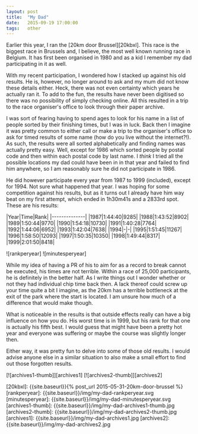 ```yaml
---
layout: post
title:  "My Dad"
date:   2015-09-19 17:00:00
tags:   other
---
```


Earlier this year, I ran the [20km door Brussel][20kbxl]. This race is the
biggest race in Brussels and, I believe, the most well known running race in
Belgium. It has first been organised in 1980 and as a kid I remember my dad
participating in it as well.

With my recent participation, I wondered how I stacked up against his old
results. He is, however, no longer around to ask and my mum did not know these
details either. Heck, there was not even certainty which years he actually ran
it. To add to the fun, the results have never been digitised so there was no
possibility of simply checking online. All this resulted in a trip to the race
organiser's office to look through their paper archive.

I was sort of fearing having to spend ages to look for his name in a list of
people sorted by their finishing times, but I was in luck.  Back then I imagine
it was pretty common to either call or make a trip to the organiser's office to
ask for timed results of some name (how do you live without the internet?!). As
such, the results were all sorted alphabetically and finding names was actually
pretty easy. Well, except for 1986 which sorted people by postal code and then
within each postal code by last name. I *think* I tried all the possible
locations my dad could have been in in that year and failed to find him
anywhere, so I am reasonably sure he did not participate in 1986.

He did however participate every year from 1987 to 1999 (included), except for
1994. Not sure what happened that year. I was hoping for some competition
against his results, but as it turns out I already have him way beat on
my first attempt, which ended in 1h30m41s and a 2833rd spot. These are his
results:

|Year|Time|Rank|
|--------------|
|1987|1:44:40|9285|
|1988|1:43:52|8902|
|1989|1:50:44|9770|
|1990|1:54:18|10730|
|1991|1:40:28|7764|
|1992|1:44:06|6952|
|1993|1:42:04|7638|
|1994|-|-|
|1995|1:51:45|11267|
|1996|1:58:50|12093|
|1997|1:50:35|10350|
|1998|1:49:44|8317|
|1999|2:01:50|8418|

![rankperyear]
![minutesperyear]

While my idea of having a PR of his to aim for as a record to break cannot be
executed, his times are not terrible. Within a race of 25,000 participants, he
is definitely in the better half. As I write things out I wonder whether or not
they had individual chip time back then. A lack thereof could screw up your
time quite a bit I imagine, as the 20km has a terrible bottleneck at the exit
of the park where the start is located. I am unsure how much of a difference
that would make though.

What is noticeable in the results is that outside effects really can have a big
influence on how you do. His worst time is in 1999, but his rank for that one
is actually his fifth best. I would guess that might have been a pretty hot
year and everyone was suffering or maybe the course was slightly longer then.

Either way, it was pretty fun to delve into some of those old results. I would
advise anyone else in a similar situation to also make a small effort to find
out those forgotten results.

[![archives1-thumb]][archives1]
[![archives2-thumb]][archives2]

[20kbxl]: {{site.baseurl}}{% post_url 2015-05-31-20km-door-brussel %}
[rankperyear]: {{site.baseurl}}/img/my-dad-rankperyear.svg
[minutesperyear]: {{site.baseurl}}/img/my-dad-minutesperyear.svg
[archives1-thumb]: {{site.baseurl}}/img/my-dad-archives1-thumb.jpg
[archives2-thumb]: {{site.baseurl}}/img/my-dad-archives2-thumb.jpg
[archives1]: {{site.baseurl}}/img/my-dad-archives1.jpg
[archives2]: {{site.baseurl}}/img/my-dad-archives2.jpg
